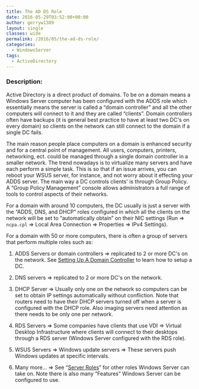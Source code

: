 ```yaml
---
title: The AD DS Role
date: 2016-05-29T03:52:00+00:00
author: gerryw1389
layout: single
classes: wide
permalink: /2016/05/the-ad-ds-role/
categories:
  - WindowsServer
tags:
  - ActiveDirectory
---
```

<!--more-->

### Description:

Active Directory is a direct product of domains. To be on a domain means a Windows Server computer has been configured with the ADDS role which essentially means the server is called a &#8220;domain controller&#8221; and all the other computers will connect to it and they are called &#8220;clients&#8221;. Domain controllers often have backups (it is general best practice to have at least two DC's on every domain) so clients on the network can still connect to the domain if a single DC fails.

The main reason people place computers on a domain is enhanced security and for a central point of management. All users, computers, printers, networking, ect. could be managed through a single domain controller in a smaller network. The trend nowadays is to virtualize many servers and have each perform a simple task. This is so that if an issue arrives, you can reboot your WSUS server, for instance, and not worry about it effecting your ADDS server. The main way a DC controls clients' is through Group Policy. A &#8220;Group Policy Management&#8221; console allows administrators a full range of tools to control aspects of their networks.

For a domain with around 10 computers, the DC usually is just a server with the &#8220;ADDS, DNS, and DHCP&#8221; roles configured in which all the clients on the network will be set to &#8220;automatically obtain&#8221; on their NIC settings (Run => `ncpa.cpl` => Local Area Connection => Properties => IPv4 Settings).

For a domain with 50 or more computers, there is often a group of servers that perform multiple roles such as:

1. ADDS Servers or domain controllers => replicated to 2 or more DC's on the network. See [Setting Up A Domain Controller](https://automationadmin.com/2016/05/setting-up-a-domain-controller/) to learn how to setup a DC.

2. DNS servers => replicated to 2 or more DC's on the network.

3. DHCP Server => Usually only one on the network so computers can be set to obtain IP settings automatically without confliction. Note that routers need to have their DHCP servers turned off when a server is configured with the DHCP role. Also imaging servers need attention as there needs to be only one per network.

4. RDS Servers => Some companies have clients that use VDI => Virtual Desktop Infrastructure where clients will connect to their desktops through a RDS server (Windows Server configured with the RDS role).

5. WSUS Servers => Windows update servers => These servers push Windows updates at specific intervals.

6. Many more&#8230; => See &#8220;[Server Roles](https://automationadmin.com/2016/05/server-roles-overview/)&#8221; for other roles Windows Server can take on. Note there is also many &#8220;Features&#8221; Windows Server can be configured to use.